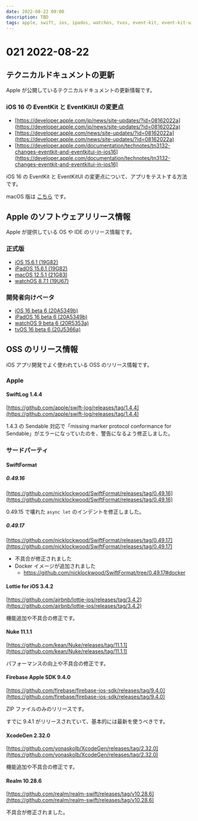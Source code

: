 ```yaml
---
date: 2022-08-22 09:00
description: TBD
tags: apple, swift, ios, ipados, watchos, tvos, event-kit, event-kit-ui, swift-log, swiftformat, lottie, nuke, firebase, xcodegen, realm
---
```

# 021 2022-08-22

## テクニカルドキュメントの更新

Apple が公開しているテクニカルドキュメントの更新情報です。

### iOS 16 の EventKit と EventKitUI の変更点

- [https://developer.apple.com/jp/news/site-updates/?id=08162022a](https://developer.apple.com/jp/news/site-updates/?id=08162022a)
- [https://developer.apple.com/news/site-updates/?id=08162022a](https://developer.apple.com/news/site-updates/?id=08162022a)
- [https://developer.apple.com/documentation/technotes/tn3132-changes-eventkit-and-eventkitui-in-ios16](https://developer.apple.com/documentation/technotes/tn3132-changes-eventkit-and-eventkitui-in-ios16)

iOS 16 の EventKit と EventKitUI の変更点について、アプリをテストする方法です。

macOS 版は [こちら](https://developer.apple.com/jp/news/site-updates/?id=08162022b) です。

## Apple のソフトウェアリリース情報

Apple が提供している OS や IDE のリリース情報です。

### 正式版

- [iOS 15.6.1 (19G82)](https://developer.apple.com/news/releases/?id=08172022d)
- [iPadOS 15.6.1 (19G82)](https://developer.apple.com/news/releases/?id=08172022c)
- [macOS 12.5.1 (21G83)](https://developer.apple.com/news/releases/?id=08172022b)
- [watchOS 8.7.1 (19U67)](https://developer.apple.com/news/releases/?id=08172022a)

### 開発者向けベータ

- [iOS 16 beta 6 (20A5349b)](https://developer.apple.com/news/releases/?id=08152022d)
- [iPadOS 16 beta 6 (20A5349b)](https://developer.apple.com/news/releases/?id=08152022c)
- [watchOS 9 beta 6 (20R5353a)](https://developer.apple.com/news/releases/?id=08152022b)
- [tvOS 16 beta 6 (20J5366a)](https://developer.apple.com/news/releases/?id=08152022a)

## OSS のリリース情報

iOS アプリ開発でよく使われている OSS のリリース情報です。

### Apple

#### SwiftLog 1.4.4

[https://github.com/apple/swift-log/releases/tag/1.4.4](https://github.com/apple/swift-log/releases/tag/1.4.4)

1.4.3 の Sendable 対応で「missing marker protocol conformance for Sendable」がエラーになっていたのを、警告になるよう修正しました。

### サードパーティ

#### SwiftFormat

##### 0.49.16

[https://github.com/nicklockwood/SwiftFormat/releases/tag/0.49.16](https://github.com/nicklockwood/SwiftFormat/releases/tag/0.49.16)

0.49.15 で壊れた `async let` のインデントを修正しました。

##### 0.49.17

[https://github.com/nicklockwood/SwiftFormat/releases/tag/0.49.17](https://github.com/nicklockwood/SwiftFormat/releases/tag/0.49.17)

- 不具合が修正されました
- Docker イメージが追加されました
  - https://github.com/nicklockwood/SwiftFormat/tree/0.49.17#docker

#### Lottie for iOS 3.4.2

[https://github.com/airbnb/lottie-ios/releases/tag/3.4.2](https://github.com/airbnb/lottie-ios/releases/tag/3.4.2)

機能追加や不具合の修正です。

#### Nuke 11.1.1

[https://github.com/kean/Nuke/releases/tag/11.1.1](https://github.com/kean/Nuke/releases/tag/11.1.1)

パフォーマンスの向上や不具合の修正です。

#### Firebase Apple SDK 9.4.0

[https://github.com/firebase/firebase-ios-sdk/releases/tag/9.4.0](https://github.com/firebase/firebase-ios-sdk/releases/tag/9.4.0)

ZIP ファイルのみのリリースです。

すでに 9.4.1 がリリースされていて、基本的には最新を使うべきです。

#### XcodeGen 2.32.0

[https://github.com/yonaskolb/XcodeGen/releases/tag/2.32.0](https://github.com/yonaskolb/XcodeGen/releases/tag/2.32.0)

機能追加や不具合の修正です。

#### Realm 10.28.6

[https://github.com/realm/realm-swift/releases/tag/v10.28.6](https://github.com/realm/realm-swift/releases/tag/v10.28.6)

不具合が修正されました。
